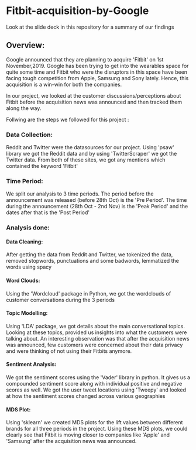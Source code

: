# Fitbit-acquisition-by-Google
Look at the slide deck in this repository for a summary of our findings


## Overview:

Google announced that they are planning to acquire 'Fitbit' on 1st November,2019. Google has been trying to get into the wearables space for quite some time and Fitbit who were the disruptors in this space have been facing tough competition from Apple, Samsung and Sony lately. Hence, this acquisition is a win-win for both the companies. 

In our project, we looked at the customer discussions/perceptions about Fitbit before the acquisition news was announced and then tracked them along the way.

Follwing are the steps we followed for this project : 

### Data Collection:

Reddit and Twitter were the datasources for our project. Using 'psaw' library we got the Reddit data and by using 'TwitterScraper' we got the Twitter data. From both of these sites, we got any mentions which contained the keyword 'Fitbit'

### Time Period:

We split our analysis to 3 time periods. The period before the announcement was released (before 28th Oct) is the 'Pre Period'. The time during the announcement (28th Oct - 2nd Nov) is the 'Peak Period' and the dates after that is the 'Post Period'

### Analysis done:

#### Data Cleaning: 

After getting the data from Reddit and Twitter, we tokenized the data, removed stopwords, punctuations and some badwords, lemmatized the words using spacy

#### Word Clouds:

Using the 'Wordcloud' package in Python, we got the wordclouds of customer conversations during the 3 periods

#### Topic Modelling:

Using 'LDA' package, we got details about the main conversational topics. Looking at these topics, provided us insights into what the customers were talking about. An interesting observation was that after the acquisition news was announced, few customers were concerned about their data privacy and were thinking of not using their Fitbits anymore.

#### Sentiment Analysis:

We got the sentiment scores using the 'Vader' library in python. It gives us a compounded sentiment score along with individual positive and negative scores as well. We got the user tweet locations using 'Tweepy' and looked at how the sentiment scores changed across various geographies

#### MDS Plot:

Using 'sklearn' we created MDS plots for the lift values between different brands for all three periods in the project. Using these MDS plots, we could clearly see that Fitbit is moving closer to companies like 'Apple' and 'Samsung' after the acquisition news was announced.

